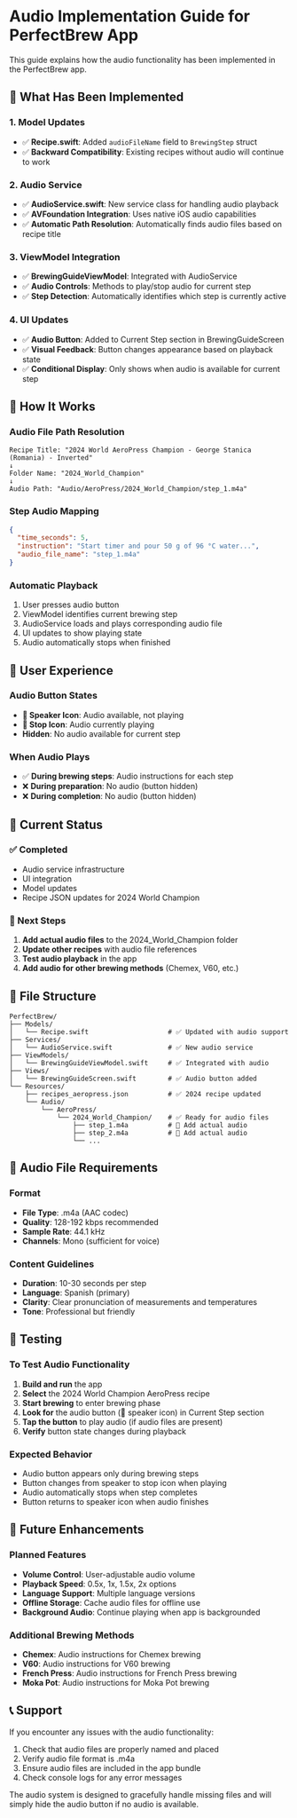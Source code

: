 # Audio Implementation Guide for PerfectBrew App

This guide explains how the audio functionality has been implemented in the PerfectBrew app.

## 🎵 What Has Been Implemented

### 1. **Model Updates**
- ✅ **Recipe.swift**: Added `audioFileName` field to `BrewingStep` struct
- ✅ **Backward Compatibility**: Existing recipes without audio will continue to work

### 2. **Audio Service**
- ✅ **AudioService.swift**: New service class for handling audio playback
- ✅ **AVFoundation Integration**: Uses native iOS audio capabilities
- ✅ **Automatic Path Resolution**: Automatically finds audio files based on recipe title

### 3. **ViewModel Integration**
- ✅ **BrewingGuideViewModel**: Integrated with AudioService
- ✅ **Audio Controls**: Methods to play/stop audio for current step
- ✅ **Step Detection**: Automatically identifies which step is currently active

### 4. **UI Updates**
- ✅ **Audio Button**: Added to Current Step section in BrewingGuideScreen
- ✅ **Visual Feedback**: Button changes appearance based on playback state
- ✅ **Conditional Display**: Only shows when audio is available for current step

## 🔧 How It Works

### **Audio File Path Resolution**
```
Recipe Title: "2024 World AeroPress Champion - George Stanica (Romania) - Inverted"
↓
Folder Name: "2024_World_Champion"
↓
Audio Path: "Audio/AeroPress/2024_World_Champion/step_1.m4a"
```

### **Step Audio Mapping**
```json
{
  "time_seconds": 5,
  "instruction": "Start timer and pour 50 g of 96 °C water...",
  "audio_file_name": "step_1.m4a"
}
```

### **Automatic Playback**
1. User presses audio button
2. ViewModel identifies current brewing step
3. AudioService loads and plays corresponding audio file
4. UI updates to show playing state
5. Audio automatically stops when finished

## 📱 User Experience

### **Audio Button States**
- **🔵 Speaker Icon**: Audio available, not playing
- **🔴 Stop Icon**: Audio currently playing
- **Hidden**: No audio available for current step

### **When Audio Plays**
- ✅ **During brewing steps**: Audio instructions for each step
- ❌ **During preparation**: No audio (button hidden)
- ❌ **During completion**: No audio (button hidden)

## 🎯 Current Status

### **✅ Completed**
- Audio service infrastructure
- UI integration
- Model updates
- Recipe JSON updates for 2024 World Champion

### **🔄 Next Steps**
1. **Add actual audio files** to the 2024_World_Champion folder
2. **Update other recipes** with audio file references
3. **Test audio playback** in the app
4. **Add audio for other brewing methods** (Chemex, V60, etc.)

## 📁 File Structure

```
PerfectBrew/
├── Models/
│   └── Recipe.swift                    # ✅ Updated with audio support
├── Services/
│   └── AudioService.swift              # ✅ New audio service
├── ViewModels/
│   └── BrewingGuideViewModel.swift     # ✅ Integrated with audio
├── Views/
│   └── BrewingGuideScreen.swift        # ✅ Audio button added
└── Resources/
    ├── recipes_aeropress.json          # ✅ 2024 recipe updated
    └── Audio/
        └── AeroPress/
            └── 2024_World_Champion/    # ✅ Ready for audio files
                ├── step_1.m4a          # 🔄 Add actual audio
                ├── step_2.m4a          # 🔄 Add actual audio
                └── ...
```

## 🎵 Audio File Requirements

### **Format**
- **File Type**: .m4a (AAC codec)
- **Quality**: 128-192 kbps recommended
- **Sample Rate**: 44.1 kHz
- **Channels**: Mono (sufficient for voice)

### **Content Guidelines**
- **Duration**: 10-30 seconds per step
- **Language**: Spanish (primary)
- **Clarity**: Clear pronunciation of measurements and temperatures
- **Tone**: Professional but friendly

## 🧪 Testing

### **To Test Audio Functionality**
1. **Build and run** the app
2. **Select** the 2024 World Champion AeroPress recipe
3. **Start brewing** to enter brewing phase
4. **Look for** the audio button (🔵 speaker icon) in Current Step section
5. **Tap the button** to play audio (if audio files are present)
6. **Verify** button state changes during playback

### **Expected Behavior**
- Audio button appears only during brewing steps
- Button changes from speaker to stop icon when playing
- Audio automatically stops when step completes
- Button returns to speaker icon when audio finishes

## 🚀 Future Enhancements

### **Planned Features**
- **Volume Control**: User-adjustable audio volume
- **Playback Speed**: 0.5x, 1x, 1.5x, 2x options
- **Language Support**: Multiple language versions
- **Offline Storage**: Cache audio files for offline use
- **Background Audio**: Continue playing when app is backgrounded

### **Additional Brewing Methods**
- **Chemex**: Audio instructions for Chemex brewing
- **V60**: Audio instructions for V60 brewing
- **French Press**: Audio instructions for French Press brewing
- **Moka Pot**: Audio instructions for Moka Pot brewing

## 📞 Support

If you encounter any issues with the audio functionality:
1. Check that audio files are properly named and placed
2. Verify audio file format is .m4a
3. Ensure audio files are included in the app bundle
4. Check console logs for any error messages

The audio system is designed to gracefully handle missing files and will simply hide the audio button if no audio is available.
